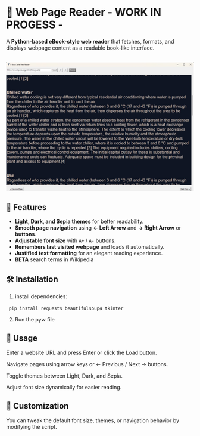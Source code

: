 # 📖 Web Page Reader - WORK IN PROGESS -

A **Python-based eBook-style web reader** that fetches, formats, and displays webpage content as a readable book-like interface.


</br>
<img src="https://github.com/adegard/webreader/blob/main/Immagine 2025-06-12 120020.jpg"  align="center">

## 🚀 Features
- **Light, Dark, and Sepia themes** for better readability.
- **Smooth page navigation** using **← Left Arrow** and **→ Right Arrow** or **buttons**.
- **Adjustable font size** with `A+` / `A-` buttons.
- **Remembers last visited webpage** and loads it automatically.
- **Justified text formatting** for an elegant reading experience.
- **BETA** search terms in Wikipedia

## 🛠 Installation
1. install dependencies:
   
``` pip install requests beautifulsoup4 tkinter```

2. Run the pyw file

## 🎯 Usage
Enter a website URL and press Enter or click the Load button.

Navigate pages using arrow keys or ← Previous / Next → buttons.

Toggle themes between Light, Dark, and Sepia.

Adjust font size dynamically for easier reading.

## 🎨 Customization
You can tweak the default font size, themes, or navigation behavior by modifying the script.
